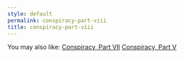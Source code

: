 ```yaml
---
style: default
permalink: conspiracy-part-viii
title: conspiracy-part-viii
---
```

You may also like:
[Conspiracy, Part VII](http://scp-wiki.net/conspiracy-part-vii)
[Conspiracy, Part V](http://scp-wiki.net/conspiracy-part-v)